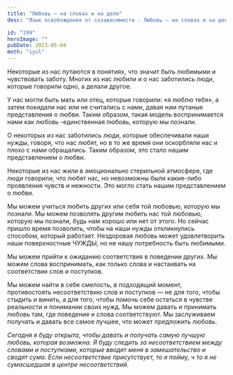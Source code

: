 ```yaml
---
title: "Любовь — на словах и на деле"
desc: "Язык освобождения от созависимости - Любовь — на словах и на деле"

id: "199"
heroImage: ""
pubDate: 2023-05-04
moth: "iyul"
---
```


Некоторые из нас путаются в понятиях, что значит быть любимыми и чувствовать
заботу. Многих из нас любили и о нас заботились люди, которые говорили одно, а
делали другое.

У нас могли быть мать или отец, которые говорили: «я люблю тебя», а затем
покидали нас или не считались с нами, давая нам путаные представления о любви.
Таким образом, такая модель воспринимается нами как любовь -единственная
любовь, которую мы познали.

О некоторых из нас заботились люди, которые обеспечивали наши нужды, говоря,
что нас любят, но в то же время они оскорбляли нас и плохо с нами обращались.
Таким образом, это стало нашим представлением о любви.

Некоторые из нас жили в эмоционально стерильной атмосфере, где люди говорили,
что любят нас, но невозможны были какие-либо проявления чувств и нежности. Это
могло стать нашим представлением о любви.

Мы можем учиться любить других или себя той любовью, которую мы познали. Мы
можем позволять другим любить нас той любовью, которую мы познали, будь нам
хорошо или нет от этого. Но сейчас пришло время позволить, чтобы на наши нужды
откликнулись способом, который работает. Нездоровая любовь может удовлетворить
наши поверхностные ЧУЖДЫ, но не нашу потребность быть любимыми.

Мы можем прийти к ожиданию соответствия в поведении других. Мы можем слова
воспринимать, как только слова и настаивать на соответствии слов и поступков.

Мы можем найти в себе смелость, в подходящий момент, противостоять
несоответствию слов и поступков — не для того, чтобы стыдить и винить, а для
того, чтобы помочь себе остаться в чувстве реальности и понимании своих нужд.
Мы можем давать и принимать любовь там, где поведение и слова соответствуют.
Мы заслуживаем получать и давать все самое лучшее, что может предложить
любовь.

_Сегодня_ _я_ _буду_ _открыта,_ _чтобы_ _давать_ _и_ _получать_ _самую_
_лучшую_ _любовь,_ _которая_ _возможна._ _Я_ _буду_ _следить_ _за_
_несоответствием_ _между_ _словами_ _и_ _поступками,_ _которые_ _вводят_
_меня_ _в_ _замешательство_ _и_ _сводят_ _сума._ _Если_ _несоответствие_
_присутствует,_ _то_ _я_ _пойму,_ _ч_ _то_ _я_ _не_ _сумасшедшая_ _в_ _центре_
_несоответствий._
